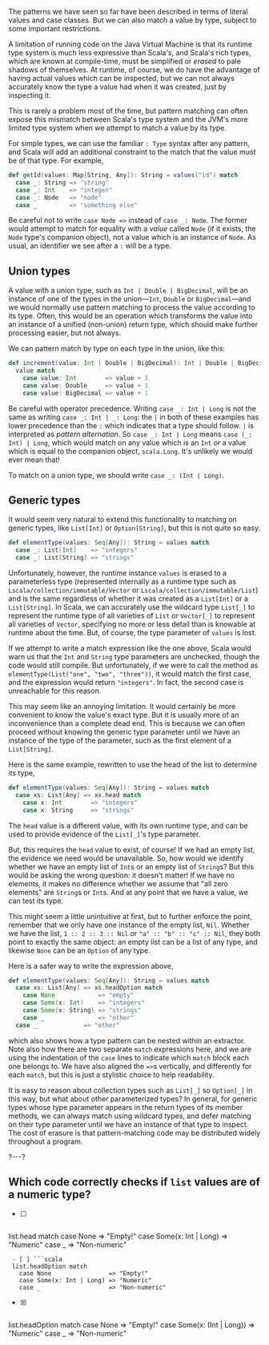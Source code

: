 The patterns we have seen so far have been described in terms of literal values and case classes. But we can
also match a value by type, subject to some important restrictions.

A limitation of running code on the Java Virtual Machine is that its runtime type system is much less expressive
than Scala's, and Scala's rich types, which are known at compile-time, must be simplified or _erased_ to pale
shadows of themselves. At runtime, of course, we do have the advantage of having actual values which can be
inspected, but we can not always accurately know the type a value had when it was created, just by inspecting
it.

This is rarely a problem most of the time, but pattern matching can often expose this mismatch between Scala's
type system and the JVM's more limited type system when we attempt to match a value by its type.

For simple types, we can use the familiar `: Type` syntax after any pattern, and Scala will add an additional
constraint to the match that the value must be of that type. For example,
```scala
def getId(values: Map[String, Any]): String = values("id") match
  case _: String => "string"
  case _: Int    => "integer"
  case _: Node   => "node"
  case _         => "something else"
```

Be careful not to write `case Node =>` instead of `case _: Node`. The former would attempt to match for equality
with a _value_ called `Node` (if it exists, the `Node` type's companion object), not a value which is an
instance of `Node`. As usual, an identifier we see after a `:` will be a type.

## Union types

A value with a union type, such as `Int | Double | BigDecimal`, will be an instance of one of the types in the
union—`Int`, `Double` or `BigDecimal`—and we would normally use pattern matching to process the value
according to its type. Often, this would be an operation which transforms the value into an
instance of a unified (non-union) return type, which should make further processing easier, but not always.

We can pattern match by type on each type in the union, like this:
```scala
def increment(value: Int | Double | BigDecimal): Int | Double | BigDecimal =
  value match
    case value: Int        => value + 1
    case value: Double     => value + 1
    case value: BigDecimal => value + 1
```

Be careful with operator precedence. Writing `case _: Int | Long` is not the same as writing
`case _: Int | _: Long`: the `|` in both of these examples has lower precedence than the `:` which indicates
that a type should follow. `|` is interpreted as _pattern alternation_. So `case _: Int | Long` means
`case (_: Int) | Long`, which would match on any value which is an `Int` _or_ a value which is equal to the
companion object, `scala.Long`. It's unlikely we would ever mean that!

To match on a union type, we should write `case _: (Int | Long)`.

## Generic types

It would seem very natural to extend this functionality to matching on generic types, like `List[Int]` or
`Option[String]`, but this is not quite so easy.

```scala
def elementType(values: Seq[Any]): String = values match
  case _: List[Int]    => "integers"
  case _: List[String] => "strings"
```

Unfortunately, however, the runtime instance `values` is erased to a parameterless type (represented
internally as a runtime type such as `Lscala/collection/immutable/Vector` or `Lscala/collection/immutable/List`)
and is the same regardless of whether it was created as a `List[Int]` or a `List[String]`. In Scala, we can
accurately use the wildcard type `List[_]` to represent the runtime type of all varieties of `List` or `Vector[_]` to represent all varieties of `Vector`, specifying no more or less detail than
is knowable at runtime about the time. But, of course, the type parameter of `values` is lost.

If we attempt to write a match expression like the one above, Scala would warn us that the `Int` and `String`
type parameters are unchecked, though the code would still compile. But unfortunately, if we were to call the
method as `elementType(List("one", "two", "three"))`, it would match the first case, and the expression would return
`"integers"`. In fact, the second case is unreachable for this reason.

This may seem like an annoying limitation. It would certainly be more convenient to know the value's exact type.
But it is usually more of an inconvenience than a complete dead end. This is because we can often proceed
without knowing the generic type parameter until we have an instance of the type of the parameter, such as the first
element of a `List[String]`.

Here is the same example, rewritten to use the head of the list to determine its type,
```scala
def elementType(values: Seq[Any]): String = values match
  case xs: List[Any] => xs.head match
    case x: Int        => "integers"
    case x: String     => "strings"
```
The `head` value is a different value, with its own runtime type, and can be used to provide evidence of the
`List[_]`'s type parameter.

But, this requires the `head` value to exist, of course! If we had an empty list, the evidence we need would be
unavailable. So, how would we identify whether we have an empty list of `Int`s or an empty list of `String`s?
But this would be asking the wrong question: it doesn't matter! If we have no elements, it makes no difference
whether we assume that "all zero elements" are `String`s or `Int`s. And at any point that we have a value, we
can test its type.

This might seem a little unintuitive at first, but to further enforce the point, remember that we only have one
instance of the empty list, `Nil`. Whether we have the list, `1 :: 2 :: 3 :: Nil` or `"a" :: "b" :: "c" :: Nil`,
they both point to exactly the same object: an empty list can be a list of any type, and likewise `None` can be
an `Option` of any type.

Here is a safer way to write the expression above,
```scala
def elementType(values: Seq[Any]): String = values match
  case xs: List[Any] => xs.headOption match
    case None            => "empty"
    case Some(x: Int)    => "integers"
    case Some(x: String) => "strings"
    case _               => "other"
  case _             => "other"
```
which also shows how a type pattern can be nested within an extractor. Note also how there are two separate
`match` expressions here, and we are using the indentation of the `case` lines to indicate which `match` block
each one belongs to. We have also aligned the `=>`s vertically, and differently for each `match`, but this is
just a stylistic choice to help readability.

It is easy to reason about collection types such as `List[_]` so `Option[_]` in this way, but what about other
parameterized types? In general, for generic types whose type parameter appears in the return types of its
member methods, we can always match using wildcard types, and defer matching on their type parameter until
we have an instance of that type to inspect. The cost of erasure is that pattern-matching code may be
distributed widely throughout a program.

?---?
## Which code correctly checks if `list` values are of a numeric type?
 - [ ] ```scala
 list.head match 
   case None                => "Empty!"
   case Some(x: Int | Long) => "Numeric"
   case _                   => "Non-numeric"
```
 - [ ] ```scala
 list.headOption match 
   case None                => "Empty!"
   case Some(x: Int | Long) => "Numeric"
   case _                   => "Non-numeric"
```
 - [X] ```scala
 list.headOption match 
   case None                  => "Empty!"
   case Some(x: (Int | Long)) => "Numeric"
   case _                     => "Non-numeric"
```

